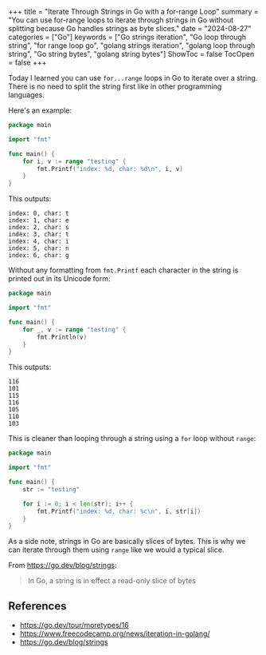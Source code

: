 +++
title = "Iterate Through Strings in Go with a for-range Loop"
summary = "You can use for-range loops to iterate through strings in Go without splitting because Go handles strings as byte slices."
date = "2024-08-27"
categories = ["Go"]
keywords = ["Go strings iteration", "Go loop through string", "for range loop go", "golang strings iteration", "golang loop through string", "Go string bytes", "golang string bytes"]
ShowToc = false
TocOpen = false
+++

Today I learned you can use `for...range` loops in Go to iterate over a string. There is no need to split the string first like in other programming languages.

Here's an example:
```go
package main

import "fmt"

func main() {
	for i, v := range "testing" {
		fmt.Printf("index: %d, char: %d\n", i, v)
	}
}
```

This outputs:

```
index: 0, char: t
index: 1, char: e
index: 2, char: s
index: 3, char: t
index: 4, char: i
index: 5, char: n
index: 6, char: g
```

Without any formatting from `fmt.Printf` each character in the string is printed out in its Unicode form:

```go
package main

import "fmt"

func main() {
	for _, v := range "testing" {
		fmt.Println(v)
	}
}
```

This outputs:

```
116
101
115
116
105
110
103
```

This is cleaner than looping through a string using a `for` loop without `range`:

```go
package main

import "fmt"

func main() {
	str := "testing"

	for i := 0; i < len(str); i++ {
		fmt.Printf("index: %d, char: %c\n", i, str[i])
	}
}
```

As a side note, strings in Go are basically slices of bytes. This is why we can iterate through them using `range` like we would a typical slice.

From https://go.dev/blog/strings:
> In Go, a string is in effect a read-only slice of bytes

## References
- https://go.dev/tour/moretypes/16
- https://www.freecodecamp.org/news/iteration-in-golang/
- https://go.dev/blog/strings
